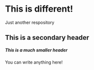# This is different!
Just another respository

## This is a secondary header

##### This is a much smaller header

You can write anything here!
